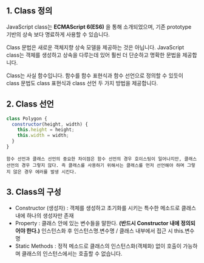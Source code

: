 1\. Class 정의
------------

JavaScript class는 **ECMAScript 6(ES6)** 을 통해 소개되었으며, 기존 prototype 기반의 상속 보다 명료하게 사용할 수 있습니다.

Class 문법은 새로운 객체지향 상속 모델을 제공하는 것은 아닙니다. JavaScript class는 객체를 생성하고 상속을 다루는데 있어 훨씬 더 단순하고 명확한 문법을 제공합니다.

Class는 사실 함수입니다. 함수를 함수 표현식과 함수 선언으로 정의할 수 있듯이 class 문법도 class 표현식과 class 선언 두 가지 방법을 제공합니다.

2\. Class 선언
------------

```js
class Polygon {
  constructor(height, width) {
    this.height = height;
    this.width = width;
  }
}
```

`함수 선언과 클래스 선언의 중요한 차이점은 함수 선언의 경우 호이스팅이 일어나지만, 클래스 선언의 경우 그렇지 않다. 즉 클래스를 사용하기 위해서는 클래스를 먼저 선언해야 하며 그렇지 않은 경우 에러를 발생 시킨다.`

3\. Class의 구성
-------------

* Constructor (생성자) : 객체를 생성하고 초기화를 시키는 특수한 메소드로 클래스 내에 하나의 생성자만 존재
* Property : 클래스 안에 있는 변수들을 말한다. **(반드시 Constructor 내에 정의되어야 한다.)** 인스턴스화 후 인스턴스명.변수명 / 클래스 내부에서 접근 시 this.변수명
* Static Methods : 정적 메소드로 클래스의 인스턴스화(객체화) 없이 호출이 가능하며 클래스의 인스턴스에서는 호출할 수 없습니다.
